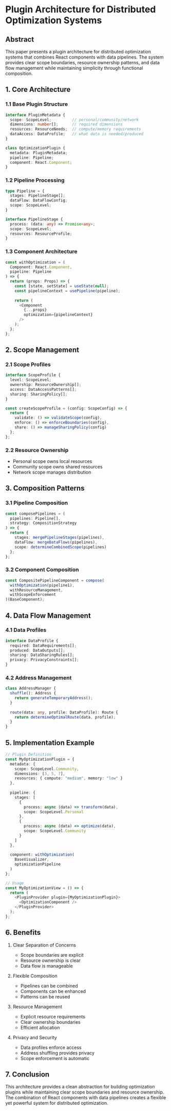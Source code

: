 # Plugin Architecture for Distributed Optimization Systems

## Abstract
This paper presents a plugin architecture for distributed optimization systems that combines React components with data pipelines. The system provides clear scope boundaries, resource ownership patterns, and data flow management while maintaining simplicity through functional composition.

## 1. Core Architecture

### 1.1 Base Plugin Structure
```typescript
interface PluginMetadata {
  scope: ScopeLevel;         // personal/community/network
  dimensions: number[];      // required dimensions
  resources: ResourceNeeds;  // compute/memory requirements
  dataAccess: DataProfile;   // what data is needed/produced
}

class OptimizationPlugin {
  metadata: PluginMetadata;
  pipeline: Pipeline;
  component: React.Component;
}
```

### 1.2 Pipeline Processing
```typescript
type Pipeline = {
  stages: PipelineStage[];
  dataFlow: DataFlowConfig;
  scope: ScopeLevel;
}

interface PipelineStage {
  process: (data: any) => Promise<any>;
  scope: ScopeLevel;
  resources: ResourceProfile;
}
```

### 1.3 Component Architecture
```typescript
const withOptimization = (
  Component: React.Component,
  pipeline: Pipeline
) => {
  return (props: Props) => {
    const [state, setState] = useState(null);
    const pipelineContext = usePipeline(pipeline);
    
    return (
      <Component 
        {...props}
        optimization={pipelineContext}
      />
    );
  };
};
```

## 2. Scope Management

### 2.1 Scope Profiles
```typescript
interface ScopeProfile {
  level: ScopeLevel;
  ownership: ResourceOwnership[];
  access: DataAccessPatterns[];
  sharing: SharingPolicy[];
}

const createScopeProfile = (config: ScopeConfig) => {
  return {
    validate: () => validateScope(config),
    enforce: () => enforceBoundaries(config),
    share: () => manageSharingPolicy(config)
  };
};
```

### 2.2 Resource Ownership
- Personal scope owns local resources
- Community scope owns shared resources
- Network scope manages distribution

## 3. Composition Patterns

### 3.1 Pipeline Composition
```typescript
const composePipelines = (
  pipelines: Pipeline[], 
  strategy: CompositionStrategy
) => {
  return {
    stages: mergePipelineStages(pipelines),
    dataFlow: mergeDataFlows(pipelines),
    scope: determineCombinedScope(pipelines)
  };
};
```

### 3.2 Component Composition
```typescript
const CompositePipelineComponent = compose(
  withOptimization(pipeline1),
  withResourceManagement,
  withScopeEnforcement
)(BaseComponent);
```

## 4. Data Flow Management

### 4.1 Data Profiles
```typescript
interface DataProfile {
  required: DataRequirements[];
  produced: DataOutputs[];
  sharing: DataSharingRules[];
  privacy: PrivacyConstraints[];
}
```

### 4.2 Address Management
```typescript
class AddressManager {
  shuffle(): Address {
    return generateTemporaryAddress();
  }
  
  route(data: any, profile: DataProfile): Route {
    return determineOptimalRoute(data, profile);
  }
}
```

## 5. Implementation Example

```typescript
// Plugin Definition
const MyOptimizationPlugin = {
  metadata: {
    scope: ScopeLevel.Community,
    dimensions: [3, 5, 7],
    resources: { compute: "medium", memory: "low" }
  },
  
  pipeline: {
    stages: [
      {
        process: async (data) => transform(data),
        scope: ScopeLevel.Personal
      },
      {
        process: async (data) => optimize(data),
        scope: ScopeLevel.Community
      }
    ]
  },
  
  component: withOptimization(
    BaseVisualizer,
    optimizationPipeline
  )
};

// Usage
const MyOptimizationView = () => {
  return (
    <PluginProvider plugin={MyOptimizationPlugin}>
      <OptimizationComponent />
    </PluginProvider>
  );
};
```

## 6. Benefits

1. Clear Separation of Concerns
   - Scope boundaries are explicit
   - Resource ownership is clear
   - Data flow is manageable

2. Flexible Composition
   - Pipelines can be combined
   - Components can be enhanced
   - Patterns can be reused

3. Resource Management
   - Explicit resource requirements
   - Clear ownership boundaries
   - Efficient allocation

4. Privacy and Security
   - Data profiles enforce access
   - Address shuffling provides privacy
   - Scope enforcement is automatic

## 7. Conclusion

This architecture provides a clean abstraction for building optimization plugins while maintaining clear scope boundaries and resource ownership. The combination of React components with data pipelines creates a flexible yet powerful system for distributed optimization.